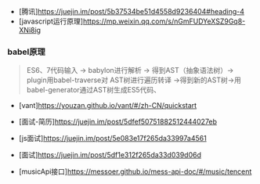 - [腾讯]https://juejin.im/post/5b37534be51d4558d9236404#heading-4
- [javascript运行原理]https://mp.weixin.qq.com/s/nGmFUDYeXSZ9Gq8-XNi8ig
### babel原理
> ES6、7代码输入 -> babylon进行解析 -> 得到AST（抽象语法树）-> plugin用babel-traverse对
AST树进行遍历转译 ->得到新的AST树->用babel-generator通过AST树生成ES5代码、

- [vant]https://youzan.github.io/vant/#/zh-CN/quickstart

- [面试-简历]https://juejin.im/post/5dfef50751882512444027eb
- [js面试]https://juejin.im/post/5e083e17f265da33997a4561
- [面试]https://juejin.im/post/5df1e312f265da33d039d06d

- [musicApi接口]https://messoer.github.io/mess-api-doc/#/music/tencent